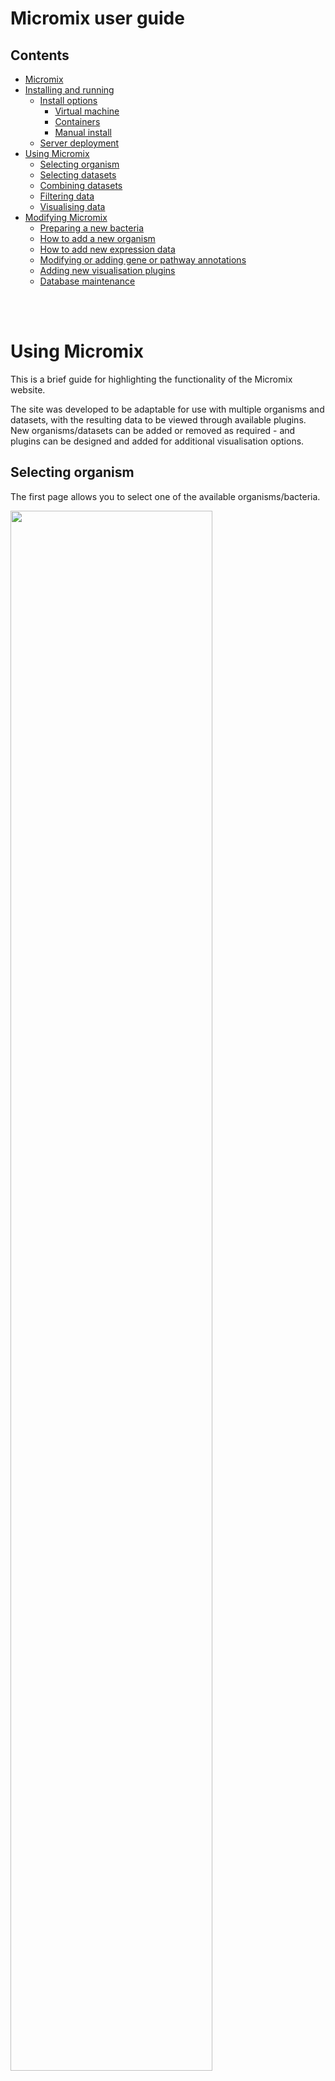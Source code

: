 # Micromix user guide

## Contents
- [Micromix](README.md#micromix-user-guide)
- [Installing and running](installing_running.md##installing-and-running-micromix)
    - [Install options](installing_running.md#installing-and-running-micromix)
        - [Virtual machine](installing_running.md#1-using-a-pre-built-virtual-machine)
        - [Containers](installing_running.md#2-using-docker-containers)
        - [Manual install](installing_running.md#3-manually-installing-micromix)
    - [Server deployment](installing_running.md#server-deployment)
- [Using Micromix](using_micromix.md#micromix-user-guide)
    - [Selecting organism](using_micromix.md#selecting-organism)
    - [Selecting datasets](using_micromix.md#selecting-datasets)
    - [Combining datasets](using_micromix.md#combining-datasets)
    - [Filtering data](using_micromix.md#filtering-data)
    - [Visualising data](using_micromix.md#visualising-data)  
- [Modifying Micromix](modifying_micromix.md#micromix-user-guide)
    - [Preparing a new bacteria](modifying_micromix.md#preparing-a-new-bacteria)
    - [How to add a new organism](modifying_micromix.md#how-to-add-a-new-organism)
    - [How to add new expression data](modifying_micromix.md#how-to-add-new-expression-data)
    - [Modifying or adding gene or pathway annotations](modifying_micromix.md#modifying-or-adding-gene-or-pathway-annotations)
    - [Adding new visualisation plugins](modifying_micromix.md#adding-new-visualisation-plugins)
    - [Database maintenance](modifying_micromix.md#database-maintenance)


<br><br>

# Using Micromix

This is a brief guide for highlighting the functionality of the Micromix website. 

The site was developed to be adaptable for use with multiple organisms and datasets, with the resulting data to be viewed through available plugins. New organisms/datasets can be added or removed as required - and plugins can be designed and added for additional visualisation options.


## Selecting organism

The first page allows you to select one of the available organisms/bacteria. 

<img width="80%" src="images/micromix_running.png" />

## Selecting datasets

Once chosen, you have the option of selecting the desired datasets.

You can also choose to load in custom data from other sources such as delimited file or URL

<img width="80%" src="images/select_dataset.png" />

You also have the choice of adding or removing specific columns.

<img width="50%" src="images/selecting_additional_columns.png" />

Clicking **Add** will load the data


<img width="80%" src="images/site_descriptions.png" />

The above image shows main elements of the site once data has been added. 

### Address bar:

Each time new data is selected, a new database entry is added and assigned a unique ID. This configuration ID is added to the address bar and links the current session, storing any data transformations, filtering and visualisations. This becomes useful when revisiting the site and instead of re-loading data and applying filters, the config ID can be pasted into the address bar and the existing session will be restored. This link can also be shared with collaborators, providing an easy way to share interesting results or observations.

### Toolbar:

On the top right of the website there is a toolbar with four buttons. 

 - The **padlock button** locks the current state of the site so no further edits can be made. This would be useful when sending to a collaborator or if wanting to include a URL within a manuscript or similar document. 
 - The **download button** allows users to download the currently selected dataset as an Excel or a delimited file (such as .csv). 
 - The **new document button** will re-load the website so a new dataset can be selected. 
 - The **help button** when clicked will provide pop-over text explaining various features of the site.


### Plugins / visualisations:

This is where the data visualisation plugins are loaded as separate buttons. Each plugin when clicked will allow the user to visualise their data. Additional plugins can be created and added. For details on how to add new plugins, see [Adding new visualisation plugins](modifying_micromix.md#adding-new-visualisation-plugins) 

### Filters:

Standard filters exist allowing functional annotations to be searched, such as Gene Ontology (GO) and KEGG IDs - these are available under **Add Filter**. Custom gene lists such as virulence factors/ncRNA etc can also be added to select genes of interest - these are available under **Preset Filters**. Values within the table can also be modified, such as converting to Log, or displaying certain nummber of decimal places - these are available under **Transform Data**. 

## Combining datasets

If you choose to examine more than one dataset, you can merge the underlying data into a single matrix that is displayed and thus explorable within the site. To use this feature, you need to already have a dataset chosen (by following the previous step). First click on **Upload data**, this will allow you to select the additional dataset you wish to combine with your existing selection. 

After selecting an additional dataset, you can choose if this additional data should be added to the right or left. This is shown in the figure below with the black squared matrix (**Matrix Preview**). By clicking on the light grey squares (on either side), this decides where the new data will be added.

<img width="80%" src="images/combining_datasets.png" />

> Note: When merging datasets, there needs to be sufficiant overlap in the **locus tags**, if both datasets use different naming conventions, then the merge will fail. Other common pitfalls are not having the locus tag identifier in exactly the same format. For example, `locus tag` and `locus_tag` will cause an error. If this occurs, you will need to change the columns in the originating data to be identical, which is described here: [How to add new expression data](modifying_micromix.md#how-to-add-new-expression-data)

<br>

## Filtering data

As discussed above, there is the option of filtering the entire list of genes into categories of interest.

 - The functional annotation filters allow you to type the beginning of a category/pathway and the closest matches appear in the dropdown menu (although only 10 are initially visible, additional categories/pathways can be viewed by scrolling). Functional annotations and filters can be modified as described here: [Modifying or adding gene or pathway annotations](modifying_micromix.md#modifying-or-adding-gene-or-pathway-annotations)

<img width="80%" src="images/searching_for_oxidative.png" />

 - Filters can either be a singular, or chained together

<img width="80%" src="images/multiple_filters.png" />

<br>

## Visualising data

There are currently 3 visualisation plugins available, Heatmap, Clustergrammer and Scatterplot.

### Heatmap

This is the heatmap that is required to be run alongside the website. It was designed with WebGL, providing 3D and 2D views of the resulting data. The visualisation options are highly customisable and it also provides an option to export the heatmap as an image. An advantage of this plugin is its speed and ability to easily visualise many genes and samples.

If the heatmap is not working, you may need to make sure it has been deployed correctly - see [Heatmap](installing_running.md#heatmap)

<img width="80%" src="images/heatmap.png" />

### Clustergrammer

The Clustergrammer plugin utalises the API from the Ma'ayan lab, passing the requested data and returning an interractive heatmap. Here you can utalise features such as row and column clustering, as well as exporting the heatmap as an image. 

> It should be noted that < 200 genes should be used for visualisations (an in-built restriction built into the API), otherwise an error may occur. If you require larger datasets, there is an option of deploying your own [Clustergrammer server](https://maayanlab.cloud/clustergrammer/) 

<img width="80%" src="images/clustergrammer.png" />

### Scatterplot

**<< TBD >>**

Hannah, I'm unsure if this will be kept in the final version - curious to know if you find the scatterplot useful?
